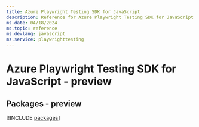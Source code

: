 ```yaml
---
title: Azure Playwright Testing SDK for JavaScript
description: Reference for Azure Playwright Testing SDK for JavaScript
ms.date: 04/18/2024
ms.topic: reference
ms.devlang: javascript
ms.service: playwrighttesting
---
```

# Azure Playwright Testing SDK for JavaScript - preview
## Packages - preview
[!INCLUDE [packages](playwright-testing-index.md)]